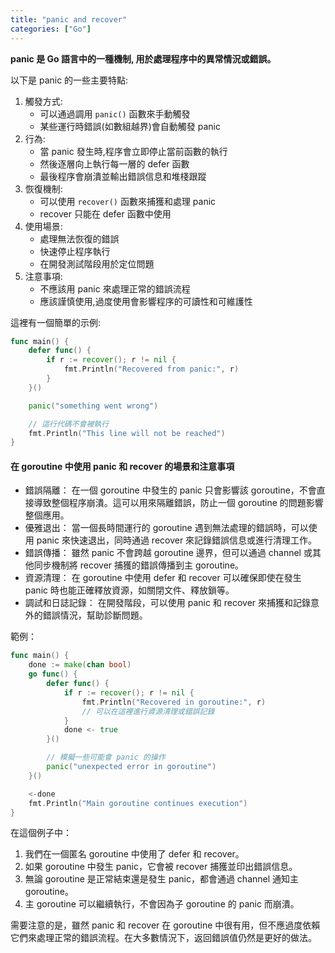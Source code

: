 ```yaml
---
title: "panic and recover"
categories: ["Go"]
---
```


**panic 是 Go 語言中的一種機制, 用於處理程序中的異常情況或錯誤。**

以下是 panic 的一些主要特點:

1. 觸發方式:
   * 可以通過調用 `panic()` 函數來手動觸發
   * 某些運行時錯誤(如數組越界)會自動觸發 panic
2. 行為:
   * 當 panic 發生時,程序會立即停止當前函數的執行
   * 然後逐層向上執行每一層的 defer 函數
   * 最後程序會崩潰並輸出錯誤信息和堆棧跟蹤
3. 恢復機制:
   * 可以使用 `recover()` 函數來捕獲和處理 panic
   * recover 只能在 defer 函數中使用
4. 使用場景:
   * 處理無法恢復的錯誤
   * 快速停止程序執行
   * 在開發測試階段用於定位問題
5. 注意事項:
   * 不應該用 panic 來處理正常的錯誤流程
   * 應該謹慎使用,過度使用會影響程序的可讀性和可維護性

這裡有一個簡單的示例:

```go
func main() {
    defer func() {
        if r := recover(); r != nil {
            fmt.Println("Recovered from panic:", r)
        }
    }()

    panic("something went wrong")

    // 這行代碼不會被執行
    fmt.Println("This line will not be reached")
}
```

#### 在 goroutine 中使用 panic 和 recover 的場景和注意事項

* 錯誤隔離： 在一個 goroutine 中發生的 panic 只會影響該 goroutine，不會直接導致整個程序崩潰。這可以用來隔離錯誤，防止一個 goroutine 的問題影響整個應用。
* 優雅退出： 當一個長時間運行的 goroutine 遇到無法處理的錯誤時，可以使用 panic 來快速退出，同時通過 recover 來記錄錯誤信息或進行清理工作。
* 錯誤傳播： 雖然 panic 不會跨越 goroutine 邊界，但可以通過 channel 或其他同步機制將 recover 捕獲的錯誤傳播到主 goroutine。
* 資源清理： 在 goroutine 中使用 defer 和 recover 可以確保即使在發生 panic 時也能正確釋放資源，如關閉文件、釋放鎖等。
* 調試和日誌記錄： 在開發階段，可以使用 panic 和 recover 來捕獲和記錄意外的錯誤情況，幫助診斷問題。

範例：

```go
func main() {
    done := make(chan bool)
    go func() {
        defer func() {
            if r := recover(); r != nil {
                fmt.Println("Recovered in goroutine:", r)
                // 可以在這裡進行資源清理或錯誤記錄
            }
            done <- true
        }()

        // 模擬一些可能會 panic 的操作
        panic("unexpected error in goroutine")
    }()

    <-done
    fmt.Println("Main goroutine continues execution")
}

```

在這個例子中：

1. 我們在一個匿名 goroutine 中使用了 defer 和 recover。
2. 如果 goroutine 中發生 panic，它會被 recover 捕獲並印出錯誤信息。
3. 無論 goroutine 是正常結束還是發生 panic，都會通過 channel 通知主 goroutine。
4. 主 goroutine 可以繼續執行，不會因為子 goroutine 的 panic 而崩潰。

需要注意的是，雖然 panic 和 recover 在 goroutine 中很有用，但不應過度依賴它們來處理正常的錯誤流程。在大多數情況下，返回錯誤值仍然是更好的做法。